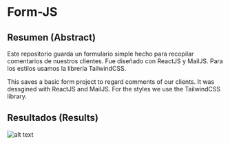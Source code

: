 # Form-JS

## Resumen (Abstract) 

Este repositorio guarda un formulario simple hecho para recopilar comentarios de nuestros clientes. Fue diseñado con ReactJS y  MailJS. Para los estilos usamos la librería TailwindCSS.

This saves a basic form project to regard comments of our clients. It was dessgined with ReactJS and MailJS. For the styles we use the TailwindCSS library. 

## Resultados (Results)

![alt text]()

